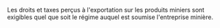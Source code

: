 Les droits et taxes perçus à l'exportation sur les
produits miniers sont exigibles quel que soit le régime auquel est
soumise l'entreprise minière.